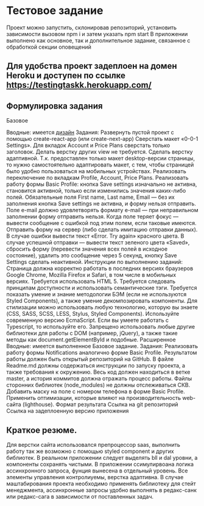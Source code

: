 # Тестовое задание
Проект можно запустить, склонировав репозиторий, установить зависимости вызовом npm i и затем указать npm start
В приложении выполнено как основное, так и дополнительное задание, связанное с обработкой секции оповещений 

## Для удобства проект задеплоен на домен Heroku и доступен по ссылке https://testingtaskk.herokuapp.com/

## Формулировка задания
Базовое

Вводные: имеется <a href='https://www.figma.com/file/b3L1Np4RYiicZAOMopHNkm/react-material-dashboard-free?node-id=0%3A1972' target="_blank">дизайн</a> 
Задания:
Развернуть пустой проект с помощью create-react-app (или create-next-app)
Сверстать макет «0-0-1 Settings». Для вкладок Account и Price Plans сверстать только заголовок. Делать верстку других view не требуется.
Сделать верстку адаптивной. Т.к. предоставлен только макет desktop-версии страницы, то нужно самостоятельно адаптировать макет, с тем, чтобы страницей было удобно пользоваться на мобильных устройствах.
Реализовать переключение по вкладкам Profile, Account, Price Plans.
Реализовать работу формы Basic Profile: кнопка Save settings изначально не активна, становится активной, только если изменились значения каких-либо полей. Обязательные поля First name, Last name, Email — без их заполнения кнопка Save settings не активна, и форму нельзя отправить. Поле e-mail должно удовлетворять формату e-mail — при неправильном заполнении форму отправить нельзя. Когда поле теряет фокус — вывести сообщение с ошибкой под этим полем, если таковые имеются. Отправить форму на сервер (либо сделать имитацию отправки данных). В случае ошибки вывести текст «Error. Try again» красного цвета. В случае успешной отправки — вывести текст зеленого цвета «Saved», сбросить форму (перевести значения всех полей в исходное состояние), удалить это сообщение через 5 секунд, кнопку Save Settings сделать неактивной.
Инструкции по выполнению заданий:
Страница должна корректно работать в последних версиях браузеров Google Chrome, Mozilla Firefox и Safari, в том числе в мобильных версиях.
Требуется использовать HTML 5.
Требуется следовать принципам доступности и использовать семантические тэги.
Требуется показать умение и знание методологии БЭМ (если не используются Styled Components), а также умение декомпозировать компоненты.
Для стилизации можно использовать любую технологию, которую вы знаете (CSS, SASS, SCSS, LESS, Stylus, Styled Components).
Используйте современную версию EcmaScript. Если вы умеете работать с Typescript, то используйте его.
Запрещено использовать любые другие библиотеки для работы с DOM (например, jQuery), а также такие методы как document.getElementById и подобные.
Расширенное
Вводные: имеется выполненное Базовое задание.
Задания:
Реализовать работу формы Notifications аналогично форме Basic Profile.
Результатом работы должен быть открытый репозиторий на GitHub. В файле Readme.md должны содержаться инструкции по запуску проекта, а также требования к окружению. Весь код должен находиться в ветке master, а история коммитов должна отражать процесс работы. Файлы сторонних библиотек (node_modules) не должны отслеживаться СКВ.
Добавить маску на поле с номером телефона в форме Basic Profile.
Применить оптимизации, которые влияют на производительность web-сайта (lighthouse).
Формат результата
Ссылка на git репозиторий
Ссылка на задеплоенную версию приложения



## Краткое резюме. 
Для верстки сайта использовался препроцессор saas, выполнить работу так же возможно с помощью styled component и других библиотек. 
В реальном приложении следует выделять bll и dal уровни, а компоненты сохранять чистыми. В приложении ссимулирвоана логика ассинхронного запроса, фунция вынесена в отдельный уровень. Все элементы управления контролиуемы, верстка адаптивна. В случае маштабирования проекта необходимо применять библиотеку для стейт менеджмента, ассинхронные запросы удобно выполнять в редакс-санк или редакс-сага в зависимости от поставленных задач.
